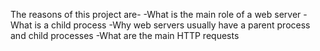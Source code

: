 The reasons of this project are- -What is the main role of a web server -What is a child process -Why web servers usually have a parent process and child processes -What are the main HTTP requests
